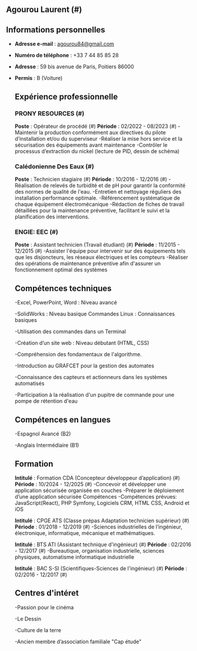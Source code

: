 ## Agourou  Laurent (#)
## Informations personnelles
- **Adresse e-mail** : agourou84@gmail.com
- **Numéro de téléphone** : +33 7 44 85 85 28
- **Adresse** : 59 bis avenue de Paris, Poitiers 86000
- **Permis** : B (Voiture)
 

  ## Expérience professionnelle
  ### PRONY RESOURCES (#)
  **Poste** : Opérateur de procédé (#)
  **Période** : 02/2022 - 08/2023 (#)
  -Maintenir la production conformément aux directives du pilote d’installation
   et/ou du superviseur
  -Réaliser la mise hors service et la sécurisation des équipements avant
   maintenance
  -Contrôler le processus d’extraction du nickel (lecture de PID, dessin de
   schéma)
  ### Calédonienne Des Eaux  (#)
  **Poste** : Technicien stagiaire (#)
  **Période** : 10/2016 - 12/2016 (#)
  -Réalisation de relevés de turbidité et de pH pour garantir la conformité des
  normes de qualité de l'eau.
  -Entretien et nettoyage réguliers des installation
   performance optimale.
  -Référencement systématique de chaque équipement électromécanique
  -Rédaction de fiches de travail détaillées pour la maintenance préventive,
   facilitant le suivi et la planification des interventions.
  ### ENGIE: EEC  (#)
  **Poste** : Assistant technicien (Travail étudiant) (#)
  **Période** : 11/2015 - 12/2015 (#)
  -Assister l'équipe pour intervenir sur des équipements tels que les
   disjoncteurs, les réseaux électriques et les compteurs
  -Réaliser des opérations de maintenance préventive afin d'assurer un
   fonctionnement optimal des systèmes

   ## Compétences techniques 
  -Excel, PowerPoint, Word : Niveau avancé

  
  -SolidWorks : Niveau basique Commandes Linux : Connaissances basiques

  
  -Utilisation des commandes dans un Terminal

  
  -Création d’un site web : Niveau débutant (HTML, CSS)

  
  -Compréhension des fondamentaux de l'algorithme.

  
  -Introduction au GRAFCET pour la gestion des automates

  
  -Connaissance des capteurs et actionneurs dans les systèmes automatisés

  
  -Participation à la réalisation d'un pupitre de commande pour  une pompe de rétention d'eau
  ## Compétences en langues
  -Espagnol Avancé (B2)

  
  -Anglais Intermédiaire (B1)

  ## Formation
  **Intitulé** : Formation CDA (Concepteur développeur d’application) (#)
  **Période** : 10/2024 - 12/2025 (#)
  -Concevoir et développer une application sécurisée organisée en couches
  -Préparer le déploiement d’une application sécurisée Compétences
  -Compétences prévues: JavaScript(React), PHP Symfony, Logiciels CRM, HTML CSS, Android et iOS


  **Intitulé** : CPGE ATS (Classe prépas Adaptation technicien supérieur)  (#)
  **Période** : 01/2018 - 12/2019 (#)
  -Sciences industrielles de l’ingénieur, électronique, informatique, mécanique et mathématiques.


  **Intitulé** : BTS ATI (Assistant technique d'ingénieur)  (#)
  **Période** : 02/2016 - 12/2017 (#)
  -Bureautique, organisation industrielle, sciences physiques, automatisme
   informatique industrielle


   **Intitulé** : BAC S-SI (Scientifiques-Sciences de l'ingénieur)  (#)
  **Période** : 02/2016 - 12/2017 (#)

  ## Centres d'intéret 
  -Passion pour le cinéma

  
  -Le Dessin

  
  -Culture de la terre

  
  -Ancien membre d’association familiale "Cap étude"
  
  
    
